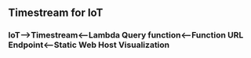 ## Timestream for IoT

### IoT-->Timestream<--Lambda Query function<--Function URL Endpoint<--Static Web Host Visualization
